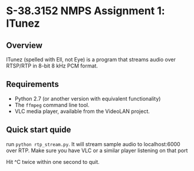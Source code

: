 S-38.3152 NMPS Assignment 1: lTunez
===================================

Overview
--------

ITunez (spelled with Ell, not Eye) is a program that streams audio over RTSP/RTP in 8-bit 8 kHz PCM format.

Requirements
------------

* Python 2.7 (or another version with equivalent functionality)
* The `ffmpeg` command line tool.
* VLC media player, available from the VideoLAN project.

Quick start quide
-----------------

run `python rtp_stream.py`. It will stream sample audio to localhost:6000 over RTP. Make sure you have VLC or
a similar player listening on that port

Hit ^C twice within one second to quit. 

